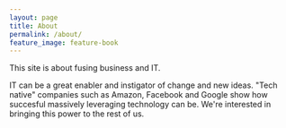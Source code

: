 ```yaml
---
layout: page
title: About
permalink: /about/
feature_image: feature-book
---
```


This site is about fusing business and IT.

IT can be a great enabler and instigator of change and new ideas.
"Tech native" companies such as Amazon, Facebook and Google show how succesful massively leveraging technology can be.
We're interested in bringing this power to the rest of us.

